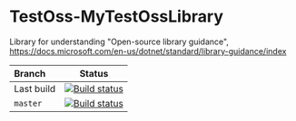 # TestOss-MyTestOssLibrary
Library for understanding "Open-source library guidance", https://docs.microsoft.com/en-us/dotnet/standard/library-guidance/index


| Branch     | Status |
| :---       | :---:  |
| Last build | [![Build status](https://ci.appveyor.com/api/projects/status/4bhf7oidhci9vaow?svg=true)](https://ci.appveyor.com/project/ViIvanov/testoss-mytestosslibrary) |
| `master`  | [![Build status](https://ci.appveyor.com/api/projects/status/4bhf7oidhci9vaow/branch/master?svg=true)](https://ci.appveyor.com/project/ViIvanov/testoss-mytestosslibrary/branch/master) |
